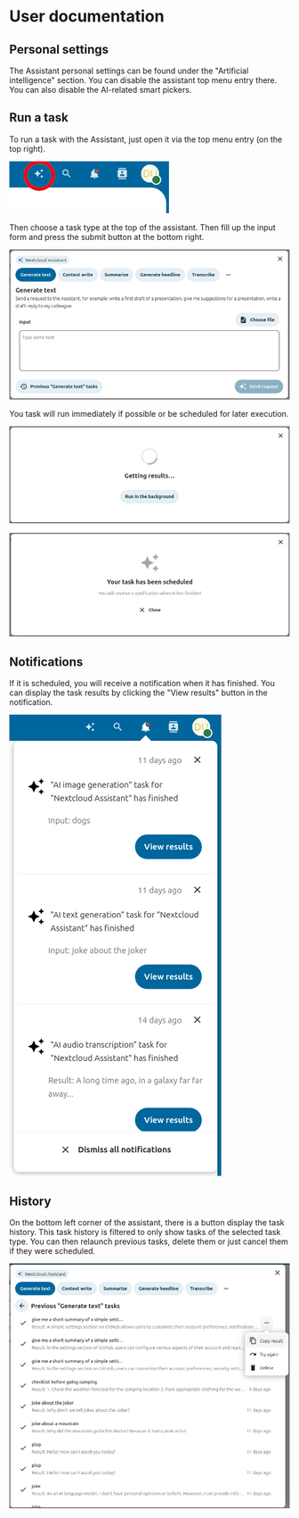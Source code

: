 # User documentation

## Personal settings

The Assistant personal settings can be found under the "Artificial intelligence" section.
You can disable the assistant top menu entry there. You can also disable the AI-related smart pickers.

## Run a task

To run a task with the Assistant, just open it via the top menu entry (on the top right).

![top right icon](../img/top.right.button.png)

Then choose a task type at the top of the assistant.
Then fill up the input form and press the submit button at the bottom right.

![top right icon](../img/assistant.png)

You task will run immediately if possible or be scheduled for later execution.

![top right icon](../img/getting.results.png)

![top right icon](../img/scheduled.png)

## Notifications

If it is scheduled, you will receive a notification when it has finished.
You can display the task results by clicking the "View results" button in the notification.

![top right icon](../img/notifications.png)

## History

On the bottom left corner of the assistant, there is a button display the task history.
This task history is filtered to only show tasks of the selected task type.
You can then relaunch previous tasks, delete them or just cancel them if they were scheduled.

![top right icon](../img/history.png)
